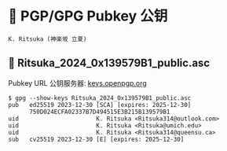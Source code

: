 # 🔑 PGP/GPG Pubkey 公钥

`K. Ritsuka (神楽坂 立夏)`

## 🔑 Ritsuka_2024_0x139579B1_public.asc

Pubkey URL 公钥服务器: [keys.openpgp.org](https://keys.openpgp.org/vks/v1/by-fingerprint/750D024ECFA02337B7D494515E3B215B139579B1)

```log
$ gpg --show-keys Ritsuka_2024_0x139579B1_public.asc
pub   ed25519 2023-12-30 [SCA] [expires: 2025-12-30]
      750D024ECFA02337B7D494515E3B215B139579B1
uid                      K. Ritsuka <Ritsuka314@outlook.com>
uid                      K. Ritsuka <Ritsuka@umich.edu>
uid                      K. Ritsuka <Ritsuka314@queensu.ca>
sub   cv25519 2023-12-30 [E] [expires: 2025-12-30]
```